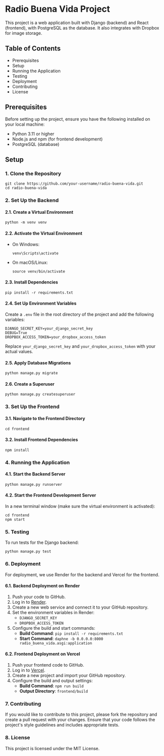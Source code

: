 
# Radio Buena Vida Project

This project is a web application built with Django (backend) and React (frontend), with PostgreSQL as the database. It also integrates with Dropbox for image storage.

## Table of Contents

- Prerequisites
- Setup
- Running the Application
- Testing
- Deployment
- Contributing
- License

## Prerequisites

Before setting up the project, ensure you have the following installed on your local machine:

- Python 3.11 or higher
- Node.js and npm (for frontend development)
- PostgreSQL (database)

## Setup

### 1. Clone the Repository

```
git clone https://github.com/your-username/radio-buena-vida.git
cd radio-buena-vida
```

### 2. Set Up the Backend

#### 2.1. Create a Virtual Environment

```
python -m venv venv
```

#### 2.2. Activate the Virtual Environment

- On Windows:
  ```
  venv\Scripts\activate
  ```

- On macOS/Linux:
  ```
  source venv/bin/activate
  ```

#### 2.3. Install Dependencies

```
pip install -r requirements.txt
```

#### 2.4. Set Up Environment Variables

Create a `.env` file in the root directory of the project and add the following variables:

```
DJANGO_SECRET_KEY=your_django_secret_key
DEBUG=True
DROPBOX_ACCESS_TOKEN=your_dropbox_access_token
```

Replace `your_django_secret_key` and `your_dropbox_access_token` with your actual values.

#### 2.5. Apply Database Migrations

```
python manage.py migrate
```

#### 2.6. Create a Superuser

```
python manage.py createsuperuser
```

### 3. Set Up the Frontend

#### 3.1. Navigate to the Frontend Directory

```
cd frontend
```

#### 3.2. Install Frontend Dependencies

```
npm install
```

### 4. Running the Application

#### 4.1. Start the Backend Server

```
python manage.py runserver
```

#### 4.2. Start the Frontend Development Server

In a new terminal window (make sure the virtual environment is activated):

```
cd frontend
npm start
```

### 5. Testing

To run tests for the Django backend:

```
python manage.py test
```

### 6. Deployment

For deployment, we use Render for the backend and Vercel for the frontend.

#### 6.1. Backend Deployment on Render

1. Push your code to GitHub.
2. Log in to [Render](https://render.com).
3. Create a new web service and connect it to your GitHub repository.
4. Set the environment variables in Render:
   - `DJANGO_SECRET_KEY`
   - `DROPBOX_ACCESS_TOKEN`
5. Configure the build and start commands:
   - **Build Command**: `pip install -r requirements.txt`
   - **Start Command**: `daphne -b 0.0.0.0:8000 radio_buena_vida.asgi:application`

#### 6.2. Frontend Deployment on Vercel

1. Push your frontend code to GitHub.
2. Log in to [Vercel](https://vercel.com).
3. Create a new project and import your GitHub repository.
4. Configure the build and output settings:
   - **Build Command**: `npm run build`
   - **Output Directory**: `frontend/build`

### 7. Contributing

If you would like to contribute to this project, please fork the repository and create a pull request with your changes. Ensure that your code follows the project's style guidelines and includes appropriate tests.

### 8. License

This project is licensed under the MIT License.
